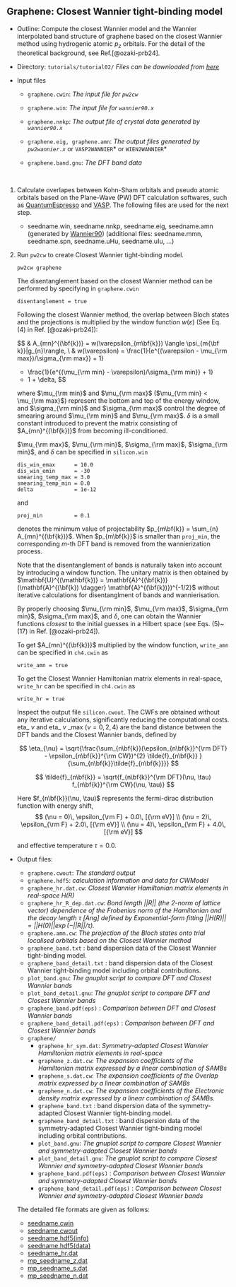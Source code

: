 
## Graphene: Closest Wannier tight-binding model

- Outline: Compute the closest Wannier model and
    the Wannier interpolated band structure of
    graphene based on the closest Wannier method
    using hydrogenic atomic $p_{z}$ orbitals.
    For the detail of the theoretical background, see Ref.[@ozaki-prb24].

- Directory: `tutorials/tutorial02/` *Files can be downloaded from
    [here](https://github.com/CMT-MU/SymClosestWannier/tutorials/tutorial02)*

- Input files
    - `graphene.cwin`:  *The input file for `pw2cw`*

    - `graphene.win`:  *The input file for `wannier90.x`*

    - `graphene.nnkp`: *The output file of crystal data generated by `wannier90.x`*
    
    - `graphene.eig, graphene.amn`: *The output files generated by `pw2wannier.x`* or `VASP2WANNIER`* or `WIEN2WANNIER`* 

    - `graphene.band.gnu`: *The DFT band data* 

&nbsp;

1. Calculate overlapes between Kohn-Sham orbitals and pseudo atomic orbitals based on the Plane-Wave (PW) DFT calculation softwares, such as [QuantumEspresso](https://www.quantum-espresso.org/) and [VASP](https://www.vasp.at/).
The following files are used for the next step.
   - seedname.win, seedname.nnkp, seedname.eig, seedname.amn (generated by [Wannier90](https://wannier.org/))
    (additional files: seedname.mmn, seedname.spn, seedname.uHu, seedname.uIu, ...)

2. Run `pw2cw` to create Closest Wannier tight-binding model.
    ```bash title="Terminal"
    pw2cw graphene
    ```

    The disentanglement based on the closest Wannier method can be performed by specifying in `graphene.cwin`

    ```vi title="Input file"
    disentanglement = true
    ```

    Following the closest Wannier method, the overlap between Bloch states and
    the projections is multiplied by the window function $w(\varepsilon)$
    (See Eq. (4) in Ref. [@ozaki-prb24]):

    $$
    & A_{mn}^{(\bf{k})} = w(\varepsilon_{m\bf{k}}) \langle \psi_{m{\bf k}}|g_{n}\rangle,
    \\
    & w(\varepsilon)
    = \frac{1}{e^{(\varepsilon - \mu_{\rm max})/\sigma_{\rm max}} + 1}
    - \frac{1}{e^{(\mu_{\rm min} - \varepsilon)/\sigma_{\rm min}} + 1}
    - 1 + \delta,
    $$

    where $\mu_{\rm min}$ and $\mu_{\rm max}$ ($\mu_{\rm min} < \mu_{\rm max}$)
    represent the bottom and top of the energy window, and
    $\sigma_{\rm min}$ and $\sigma_{\rm max}$ control
    the degree of smearing around $\mu_{\rm min}$ and $\mu_{\rm max}$.
    $\delta$ is a small constant introduced to prevent the matrix
    consisting of $A_{mn}^{(\bf{k})}$ from becoming ill-conditioned.

    $\mu_{\rm max}$, $\mu_{\rm min}$, $\sigma_{\rm max}$, $\sigma_{\rm min}$, and
    $\delta$ can be specified in `silicon.win`

    ```vi title="Input file"
    dis_win_emax      = 10.0
    dis_win_emin      = -30
    smearing_temp_max = 3.0
    smearing_temp_min = 0.0
    delta             = 1e-12
    ```
    
    and 

     ```vi title="Input file"
    proj_min          = 0.1
    ```
    
    denotes the minimum value of projectability $p_{m\bf{k}} = \sum_{n} A_{mn}^{(\bf{k})}$.
    When $p_{m\bf{k}}$ is smaller than `proj_min`, the corresponding $m$-th DFT band is removed from the wannierization process.


    Note that the disentanglement of bands is naturally
    taken into account by introducing a window function.
    The unitary matrix is then obtained by
    $\mathbf{U}^{(\mathbf{k})} = \mathbf{A}^{(\bf{k})}
    (\mathbf{A}^{(\bf{k}) \dagger} \mathbf{A}^{(\bf{k})})^{-1/2}$
    without iterative calculations for disentanglment of bands
    and wannierisation.
    
    By properly choosing $\mu_{\rm min}$, $\mu_{\rm max}$,
    $\sigma_{\rm min}$, $\sigma_{\rm max}$, and $\delta$,
    one can obtain the Wannier functions *closest* to the initial guesses in
    a Hilbert space (see Eqs. (5)~(17) in Ref. [@ozaki-prb24]).

    To get $A_{mn}^{(\bf{k})}$ multiplied by the window function, `write_amn` can be specified in `ch4.cwin` as

    ```vi title="Input file"
    write_amn = true
    ```

    To get the Closest Wannier Hamiltonian matrix elements in real-space, `write_hr` can be specified in `ch4.cwin` as

    ```vi title="Input file"
    write_hr = true
    ```

    Inspect the output file `silicon.cwout`.
    The CWFs are obtained without any iterative calculations,
    significantly reducing the computational costs.
    eta\_ $\nu$ and eta\_ $\nu$ \_max ($\nu = 0, 2, 4$) are the band distance between the DFT bands and the Closest Wannier bands, defined by

    $$
    \eta_{\nu} = \sqrt{\frac{\sum_{n\bf{k}}(\epsilon_{n\bf{k}}^{\rm DFT} - \epsilon_{n\bf{k}}^{\rm CW})^{2} \tilde{f}_{n\bf{k}} }{\sum_{n\bf{k}}\tilde{f}_{n\bf{k}}}}
    $$
    
    $$
    \tilde{f}_{n\bf{k}} = \sqrt{f_{n\bf{k}}^{\rm DFT}(\nu, \tau) f_{n\bf{k}}^{\rm CW}(\nu, \tau)}
    $$

    Here $f_{n\bf{k}}(\nu, \tau)$ represents the fermi-dirac distribution function with energy shift,
    $$
    (\nu = 0)\, \epsilon_{\rm F} + 0.0\, [{\rm eV}] \\
    (\nu = 2)\, \epsilon_{\rm F} + 2.0\, [{\rm eV}] \\
    (\nu = 4)\, \epsilon_{\rm F} + 4.0\, [{\rm eV}] 
    $$

    and effective temperature $\tau = 0.0$. 


- Output files:
    - `graphene.cwout`: *The standard output*
    - `graphene.hdf5`: *calculation information and data for CWModel*
    - `graphene_hr.dat.cw`: *Closest Wannier Hamiltonian matrix elements in real-space $H(R)$*
    - `graphene_hr_R_dep.dat.cw`: *Bond length ||R|| (the 2-norm of lattice vector) dependence of the Frobenius norm of the Hamiltonian and the decay length $\tau$ [Ang] defined by Exponential-form fitting $||H(R)|| = ||H(0)|| \exp(-||R||/\tau)$.*
    - `graphene.amn.cw`: *The projection of the Bloch states onto trial localised orbitals based on the Closest Wannier method*
    - `graphene_band.txt` : band dispersion data of the Closest Wannier tight-binding model.
    - `graphene_band_detail.txt` : band dispersion data of the Closest Wannier tight-binding model including orbital contributions.
    - `plot_band.gnu`: *The gnuplot script to compare DFT and Closest Wannier bands*
    - `plot_band_detail.gnu`: *The gnuplot script to compare DFT and Closest Wannier bands*
    - `graphene_band.pdf(eps)` : *Comparison between DFT and Closest Wannier bands*
    - `graphene_band_detail.pdf(eps)` : *Comparison between DFT and Closest Wannier bands*
    - `graphene/`
        - `graphene_hr_sym.dat`: *Symmetry-adapted Closest Wannier Hamiltonian matrix elements in real-space*
        - `graphene_z.dat.cw`: *The expansion coefficients of the Hamiltonian matrix expressed by a linear combination of SAMBs*
        - `graphene_s.dat.cw`: *The expansion coefficients of the Overlap matrix expressed by a linear combination of SAMBs*
        - `graphene_n.dat.cw`: *The expansion coefficients of the Electronic density matrix expressed by a linear combination of SAMBs.*
        - `graphene_band.txt` : band dispersion data of the symmetry-adapted Closest Wannier tight-binding model.
        - `graphene_band_detail.txt` : band dispersion data of the symmetry-adapted Closest Wannier tight-binding model including orbital contributions.
        - `plot_band.gnu`: *The gnuplot script to compare Closest Wannier and symmetry-adapted Closest Wannier bands*
        - `plot_band_detail.gnu`: *The gnuplot script to compare Closest Wannier and symmetry-adapted Closest Wannier bands*
        - `graphene_band.pdf(eps)` : *Comparison between Closest Wannier and symmetry-adapted Closest Wannier bands*
        - `graphene_band_detail.pdf(eps)` : *Comparison between Closest Wannier and symmetry-adapted Closest Wannier bands*

    The detailed file formats are given as follows:
    - [seedname.cwin](../format/cwin.md)
    - [seedname.cwout](../format/cwout.md)
    - [seedname.hdf5(info)](../format/info.md)
    - [seedname.hdf5(data)](../format/data.md)
    - [seedname_hr.dat](../format/hr.md)
    - [mp_seedname_z.dat](../format/z.md)
    - [mp_seedname_s.dat](../format/s.md)
    - [mp_seedname_n.dat](../format/n.md)